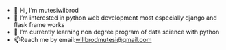 - 👋 Hi, I’m mutesiwilbrod
- 👀 I’m interested in python web development most especially django and flask frame works
- 🌱 I’m currently learning non degree program of data science with python
- 📫Reach me by email:willbrodmutesi@gmail.com

<!---
mutesiwilbrod/mutesiwilbrod is a ✨ special ✨ repository because its `README.md` (this file) appears on your GitHub profile.
You can click the Preview link to take a look at your changes.
--->

